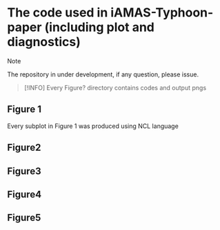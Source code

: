 # The code used in iAMAS-Typhoon-paper (including plot and diagnostics)
>[!NOTE]
> The repository in under development, if any question, please issue.

>[!INFO]
> Every Figure? directory contains codes and output pngs

## Figure 1
Every subplot in Figure 1 was produced using NCL language


## Figure2

## Figure3

## Figure4

## Figure5


